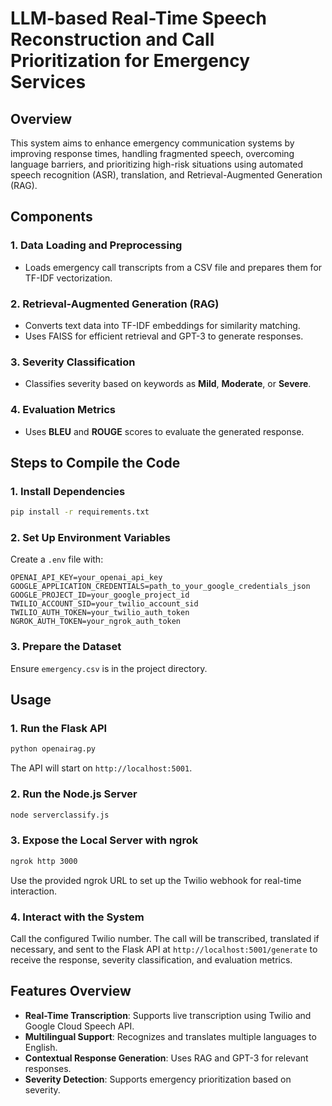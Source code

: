 # LLM-based Real-Time Speech Reconstruction and Call Prioritization for Emergency Services

## Overview

This system aims to enhance emergency communication systems by improving response times, handling fragmented speech, overcoming language barriers, and prioritizing high-risk situations using automated speech recognition (ASR), translation, and Retrieval-Augmented Generation (RAG).

## Components

### 1. Data Loading and Preprocessing

- Loads emergency call transcripts from a CSV file and prepares them for TF-IDF vectorization.

### 2. Retrieval-Augmented Generation (RAG)

- Converts text data into TF-IDF embeddings for similarity matching.
- Uses FAISS for efficient retrieval and GPT-3 to generate responses.

### 3. Severity Classification

- Classifies severity based on keywords as **Mild**, **Moderate**, or **Severe**.

### 4. Evaluation Metrics

- Uses **BLEU** and **ROUGE** scores to evaluate the generated response.

## Steps to Compile the Code

### 1. Install Dependencies

```bash
pip install -r requirements.txt
```

### 2. Set Up Environment Variables

Create a `.env` file with:

```dotenv
OPENAI_API_KEY=your_openai_api_key
GOOGLE_APPLICATION_CREDENTIALS=path_to_your_google_credentials_json
GOOGLE_PROJECT_ID=your_google_project_id
TWILIO_ACCOUNT_SID=your_twilio_account_sid
TWILIO_AUTH_TOKEN=your_twilio_auth_token
NGROK_AUTH_TOKEN=your_ngrok_auth_token
```

### 3. Prepare the Dataset

Ensure `emergency.csv` is in the project directory.

## Usage

### 1. Run the Flask API

```bash
python openairag.py
```

The API will start on `http://localhost:5001`.

### 2. Run the Node.js Server

```bash
node serverclassify.js
```

### 3. Expose the Local Server with ngrok

```bash
ngrok http 3000
```

Use the provided ngrok URL to set up the Twilio webhook for real-time interaction.

### 4. Interact with the System

Call the configured Twilio number. The call will be transcribed, translated if necessary, and sent to the Flask API at `http://localhost:5001/generate` to receive the response, severity classification, and evaluation metrics.

## Features Overview

- **Real-Time Transcription**: Supports live transcription using Twilio and Google Cloud Speech API.
- **Multilingual Support**: Recognizes and translates multiple languages to English.
- **Contextual Response Generation**: Uses RAG and GPT-3 for relevant responses.
- **Severity Detection**: Supports emergency prioritization based on severity.

